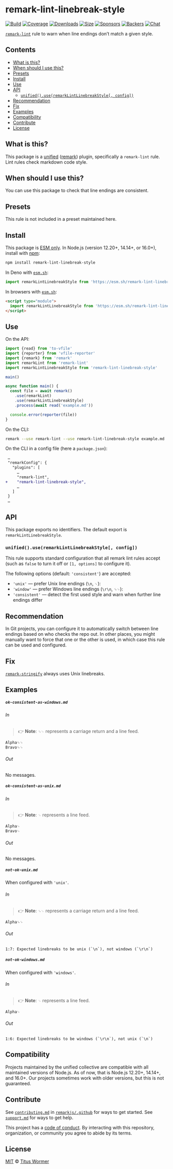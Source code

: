 <!--This file is generated-->

# remark-lint-linebreak-style

[![Build][build-badge]][build]
[![Coverage][coverage-badge]][coverage]
[![Downloads][downloads-badge]][downloads]
[![Size][size-badge]][size]
[![Sponsors][sponsors-badge]][collective]
[![Backers][backers-badge]][collective]
[![Chat][chat-badge]][chat]

[`remark-lint`][mono] rule to warn when line endings don’t match a given style.

## Contents

* [What is this?](#what-is-this)
* [When should I use this?](#when-should-i-use-this)
* [Presets](#presets)
* [Install](#install)
* [Use](#use)
* [API](#api)
  * [`unified().use(remarkLintLinebreakStyle[, config])`](#unifieduseremarklintlinebreakstyle-config)
* [Recommendation](#recommendation)
* [Fix](#fix)
* [Examples](#examples)
* [Compatibility](#compatibility)
* [Contribute](#contribute)
* [License](#license)

## What is this?

This package is a [unified][] ([remark][]) plugin, specifically a `remark-lint`
rule.
Lint rules check markdown code style.

## When should I use this?

You can use this package to check that line endings are consistent.

## Presets

This rule is not included in a preset maintained here.

## Install

This package is [ESM only][esm].
In Node.js (version 12.20+, 14.14+, or 16.0+), install with [npm][]:

```sh
npm install remark-lint-linebreak-style
```

In Deno with [`esm.sh`][esmsh]:

```js
import remarkLintLinebreakStyle from 'https://esm.sh/remark-lint-linebreak-style@3'
```

In browsers with [`esm.sh`][esmsh]:

```html
<script type="module">
  import remarkLintLinebreakStyle from 'https://esm.sh/remark-lint-linebreak-style@3?bundle'
</script>
```

## Use

On the API:

```js
import {read} from 'to-vfile'
import {reporter} from 'vfile-reporter'
import {remark} from 'remark'
import remarkLint from 'remark-lint'
import remarkLintLinebreakStyle from 'remark-lint-linebreak-style'

main()

async function main() {
  const file = await remark()
    .use(remarkLint)
    .use(remarkLintLinebreakStyle)
    .process(await read('example.md'))

  console.error(reporter(file))
}
```

On the CLI:

```sh
remark --use remark-lint --use remark-lint-linebreak-style example.md
```

On the CLI in a config file (here a `package.json`):

```diff
 …
 "remarkConfig": {
   "plugins": [
     …
     "remark-lint",
+    "remark-lint-linebreak-style",
     …
   ]
 }
 …
```

## API

This package exports no identifiers.
The default export is `remarkLintLinebreakStyle`.

### `unified().use(remarkLintLinebreakStyle[, config])`

This rule supports standard configuration that all remark lint rules accept
(such as `false` to turn it off or `[1, options]` to configure it).

The following options (default: `'consistent'`) are accepted:

* `'unix'`
  — prefer Unix line endings (`\n`, `␊`):
* `'window'`
  — prefer Windows line endings (`\r\n`, `␍␊`):
* `'consistent'`
  — detect the first used style and warn when further line endings differ

## Recommendation

In Git projects, you can configure it to automatically switch between line
endings based on who checks the repo out.
In other places, you might manually want to force that one or the other is
used, in which case this rule can be used and configured.

## Fix

[`remark-stringify`](https://github.com/remarkjs/remark/tree/main/packages/remark-stringify)
always uses Unix linebreaks.

## Examples

##### `ok-consistent-as-windows.md`

###### In

> 👉 **Note**: `␍␊` represents a carriage return and a line feed.

```markdown
Alpha␍␊
Bravo␍␊
```

###### Out

No messages.

##### `ok-consistent-as-unix.md`

###### In

> 👉 **Note**: `␊` represents a line feed.

```markdown
Alpha␊
Bravo␊
```

###### Out

No messages.

##### `not-ok-unix.md`

When configured with `'unix'`.

###### In

> 👉 **Note**: `␍␊` represents a carriage return and a line feed.

```markdown
Alpha␍␊
```

###### Out

```text
1:7: Expected linebreaks to be unix (`\n`), not windows (`\r\n`)
```

##### `not-ok-windows.md`

When configured with `'windows'`.

###### In

> 👉 **Note**: `␊` represents a line feed.

```markdown
Alpha␊
```

###### Out

```text
1:6: Expected linebreaks to be windows (`\r\n`), not unix (`\n`)
```

## Compatibility

Projects maintained by the unified collective are compatible with all maintained
versions of Node.js.
As of now, that is Node.js 12.20+, 14.14+, and 16.0+.
Our projects sometimes work with older versions, but this is not guaranteed.

## Contribute

See [`contributing.md`][contributing] in [`remarkjs/.github`][health] for ways
to get started.
See [`support.md`][support] for ways to get help.

This project has a [code of conduct][coc].
By interacting with this repository, organization, or community you agree to
abide by its terms.

## License

[MIT][license] © [Titus Wormer][author]

[build-badge]: https://github.com/remarkjs/remark-lint/workflows/main/badge.svg

[build]: https://github.com/remarkjs/remark-lint/actions

[coverage-badge]: https://img.shields.io/codecov/c/github/remarkjs/remark-lint.svg

[coverage]: https://codecov.io/github/remarkjs/remark-lint

[downloads-badge]: https://img.shields.io/npm/dm/remark-lint-linebreak-style.svg

[downloads]: https://www.npmjs.com/package/remark-lint-linebreak-style

[size-badge]: https://img.shields.io/bundlephobia/minzip/remark-lint-linebreak-style.svg

[size]: https://bundlephobia.com/result?p=remark-lint-linebreak-style

[sponsors-badge]: https://opencollective.com/unified/sponsors/badge.svg

[backers-badge]: https://opencollective.com/unified/backers/badge.svg

[collective]: https://opencollective.com/unified

[chat-badge]: https://img.shields.io/badge/chat-discussions-success.svg

[chat]: https://github.com/remarkjs/remark/discussions

[unified]: https://github.com/unifiedjs/unified

[remark]: https://github.com/remarkjs/remark

[mono]: https://github.com/remarkjs/remark-lint

[esm]: https://gist.github.com/sindresorhus/a39789f98801d908bbc7ff3ecc99d99c

[esmsh]: https://esm.sh

[npm]: https://docs.npmjs.com/cli/install

[health]: https://github.com/remarkjs/.github

[contributing]: https://github.com/remarkjs/.github/blob/main/contributing.md

[support]: https://github.com/remarkjs/.github/blob/main/support.md

[coc]: https://github.com/remarkjs/.github/blob/main/code-of-conduct.md

[license]: https://github.com/remarkjs/remark-lint/blob/main/license

[author]: https://wooorm.com
